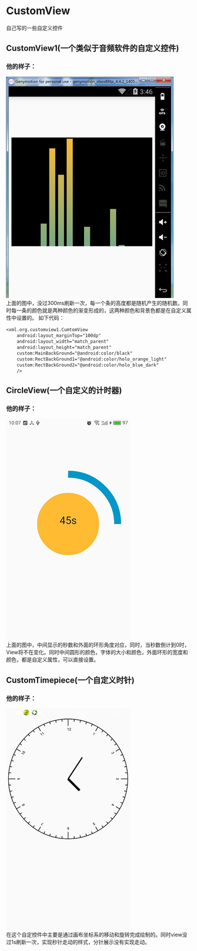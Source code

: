 # CustomView
自己写的一些自定义控件
## CustomView1(一个类似于音频软件的自定义控件)
### 他的样子：
![](https://github.com/jiushi555/CustomView/raw/master/CustomView1/ys1.png)<br/>
上面的图中，没过300ms刷新一次，每一个条的高度都是随机产生的随机数。同时每一条的颜色就是两种颜色的渐变形成的，这两种颜色和背景色都是在自定义属性中设置的。
如下代码：

    <xml.org.customview1.CumtomView
        android:layout_marginTop="100dp"
        android:layout_width="match_parent"
        android:layout_height="match_parent"
        custom:MainBackGround="@android:color/black"
        custom:RectBackGround1="@android:color/holo_orange_light"
        custom:RectBackGround2="@android:color/holo_blue_dark"
        />

## CircleView(一个自定义的计时器)
### 他的样子：
![](https://github.com/jiushi555/CustomView/raw/master/CircleView/circle_ys.jpg) <br/>
上面的图中，中间显示的秒数和外面的环形角度对应，同时，当秒数倒计到0时，View将不在变化。同时中间圆形的颜色，字体的大小和颜色，外面环形的宽度和颜色，都是自定义属性，可以直接设置。<br/>
## CustomTimepiece(一个自定义时针)
### 他的样子：
![](https://github.com/jiushi555/CustomView/raw/master/CustomTimepiece/timepiece_ys.jpg)<br/>
在这个自定控件中主要是通过画布坐标系的移动和旋转完成绘制的。同时view没过1s刷新一次，实现秒针走动的样式，分针展示没有实现走动。
